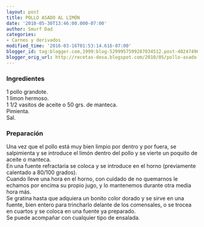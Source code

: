 ```yaml
---
layout: post
title: POLLO ASADO AL LIMÓN
date: '2010-05-30T13:46:00.000-07:00'
author: Smurf Dad
categories:
- Carnes y derivados
modified_time: '2016-03-16T01:53:14.616-07:00'
blogger_id: tag:blogger.com,1999:blog-5299957599287034512.post-4024749624547701588
blogger_orig_url: http://recetas-desa.blogspot.com/2010/05/pollo-asado-al-limon.html
---
```


<h3>Ingredientes</h3>1 pollo grandote.<br />1 limon hermoso.<br />1 1/2 vasitos de aceite o 50 grs. de manteca.<br />Pimienta.<br />Sal.<br /><h3>Preparación</h3>Una vez que el pollo está muy bien limpio por dentro y por fuera, se salpimienta y se introduce el limón dentro del pollo y se vierte un poquito de aceite o manteca.<br />En una fuente refractaria se coloca y se introduce en el horno (previamente calentado a 80/100 grados).<br />Cuando lleve una hora en el horno, con cuidado de no quemarnos le echamos por encima su propio jugo, y lo mantenemos durante otra media hora más.<br />Se gratina hasta que adquiera un bonito color dorado y se sirve en una fuente, bien entero para trincharlo delante de los comensales, o se trocea en cuartos y se coloca en una fuente ya preparado.<br />Se puede acompañar con cualquier tipo de ensalada.